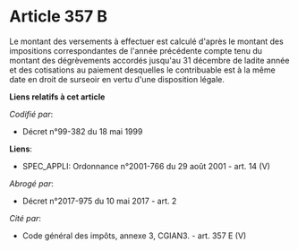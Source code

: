 # Article 357 B

Le montant des versements à effectuer est calculé d'après le montant des impositions correspondantes de l'année précédente
compte tenu du montant des dégrèvements accordés jusqu'au 31 décembre de ladite année et des cotisations au paiement
desquelles le contribuable est  à la même date  en droit de surseoir en vertu d'une disposition légale.

**Liens relatifs à cet article**

_Codifié par_:

  - Décret n°99-382 du 18 mai 1999

**Liens**:

  - SPEC_APPLI: Ordonnance n°2001-766 du 29 août 2001 - art. 14 (V)

_Abrogé par_:

  - Décret n°2017-975 du 10 mai 2017 - art. 2

_Cité par_:

  - Code général des impôts, annexe 3, CGIAN3. - art. 357 E (V)

